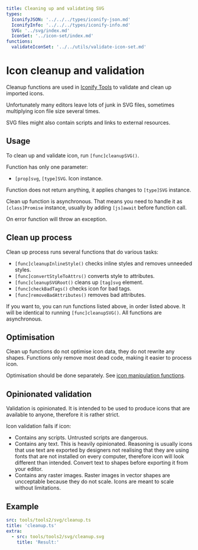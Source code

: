 ```yaml
title: Cleaning up and validating SVG
types:
  IconifyJSON: '../../../types/iconify-json.md'
  IconifyInfo: '../../../types/iconify-info.md'
  SVG: '../svg/index.md'
  IconSet: '../icon-set/index.md'
functions:
  validateIconSet: '../../utils/validate-icon-set.md'
```

# Icon cleanup and validation

Cleanup functions are used in [Iconify Tools](../index.md) to validate and clean up imported icons.

Unfortunately many editors leave lots of junk in SVG files, sometimes multiplying icon file size several times.

SVG files might also contain scripts and links to external resources.

## Usage

To clean up and validate icon, run `[func]cleanupSVG()`.

Function has only one parameter:

- `[prop]svg`, `[type]SVG`. Icon instance.

Function does not return anything, it applies changes to `[type]SVG` instance.

Clean up function is asynchronous. That means you need to handle it as `[class]Promise` instance, usually by adding `[js]await` before function call.

On error function will throw an exception.

## Clean up process

Clean up process runs several functions that do various tasks:

- `[func]cleanupInlineStyle()` checks inline styles and removes unneeded styles.
- `[func]convertStyleToAttrs()` converts style to attributes.
- `[func]cleanupSVGRoot()` cleans up `[tag]svg` element.
- `[func]checkBadTags()` checks icon for bad tags.
- `[func]removeBadAttributes()` removes bad attributes.

If you want to, you can run functions listed above, in order listed above. It will be identical to running `[func]cleanupSVG()`. All functions are asynchronous.

## Optimisation

Clean up functions do not optimise icon data, they do not rewrite any shapes. Functions only remove most dead code, making it easier to process icon.

Optimisation should be done separately. See [icon manipulation functions](../icon/index.md).

## Opinionated validation

Validation is opinionated. It is intended to be used to produce icons that are available to anyone, therefore it is rather strict.

Icon validation fails if icon:

- Contains any scripts. Untrusted scripts are dangerous.
- Contains any text. This is heavily opinionated. Reasoning is usually icons that use text are exported by designers not realising that they are using fonts that are not installed on every computer, therefore icon will look different than intended. Convert text to shapes before exporting it from your editor.
- Contains any raster images. Raster images in vector shapes are uncceptable because they do not scale. Icons are meant to scale without limitations.

## Example

```yaml
src: tools/tools2/svg/cleanup.ts
title: 'cleanup.ts'
extra:
  - src: tools/tools2/svg/cleanup.svg
    title: 'Result:'
```
